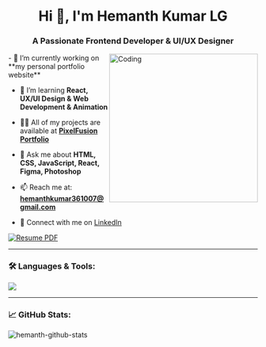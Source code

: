 <h1 align="center">Hi 👋, I'm Hemanth Kumar LG</h1>
<h3 align="center">A Passionate Frontend Developer & UI/UX Designer</h3>

<img align="right" alt="Coding" width="300" src="https://media4.giphy.com/media/v1.Y2lkPTc5MGI3NjExNmJjZTFyOWd0M3Q4eXB4Z3Y2ZDFuc3l6Z3pmbHM5YzRqMHFwcjhuZyZlcD12MV9pbnRlcm5hbF9naWZfYnlfaWQmY3Q9Zw/zOvBKUUEERdNm/giphy.gif">
- 🔭 I’m currently working on **my personal portfolio website**

- 🌱 I’m learning **React, UX/UI Design & Web Development & Animation**

- 👨‍💻 All of my projects are available at **[PixelFusion Portfolio](#)** <!-- Add your portfolio link here -->

- 💬 Ask me about **HTML, CSS, JavaScript, React, Figma, Photoshop**

- 📫 Reach me at: **hemanthkumar361007@gmail.com**

- 📄 Connect with me on [LinkedIn](https://www.linkedin.com/in/hemanth-kumar-lg-bb9b83342/)

[![Resume PDF](https://img.shields.io/badge/Download-Resume-blue?style=for-the-badge&logo=adobe-acrobat-reader)](Hemanth_resume.docx)

---

### 🛠️ Languages & Tools:

<p align="left">
  <img src="https://skillicons.dev/icons?i=html,css,js,react,figma,photoshop,vscode" />
</p>

---

### 📈 GitHub Stats:

<p align="left">
  <img src="https://github-readme-stats.vercel.app/api?username=HemanthKumarLG&show_icons=true&theme=radical" alt="hemanth-github-stats" />
</p>
